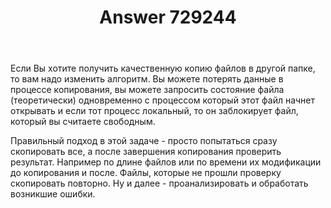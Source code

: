 ﻿---
title: "Answer 729244"
se.owner.user_id: 225899
se.owner.display_name: "bigov"
se.owner.link: "https://ru.stackoverflow.com/users/225899/bigov"
se.answer_id: 729244
se.question_id: 691071
se.post_type: answer
se.score: 3
se.is_accepted: False
---
<p>Если Вы хотите получить качественную копию файлов в другой папке, то вам надо изменить алгоритм. Вы можете потерять данные в процессе копирования, вы можете запросить состояние файла (теоретически) одновременно с процессом который этот файл начнет открывать и если тот процесс локальный, то он заблокирует файл, который вы считаете свободным.</p>

<p>Правильный подход в этой задаче - просто попытаться сразу скопировать все, а после завершения копирования проверить результат. Например по длине файлов или по времени их модификации до копирования и после. Файлы, которые не прошли проверку скопировать повторно. Ну и далее - проанализировать и обработать возникшие ошибки.</p>
